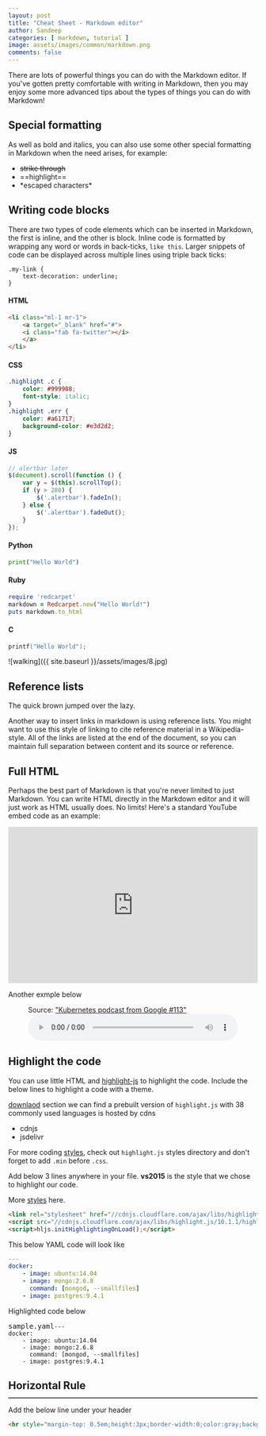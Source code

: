 ```yaml
---
layout: post
title: "Cheat Sheet - Markdown editor"
author: Sandeep
categories: [ markdown, tutorial ]
image: assets/images/common/markdown.png
comments: false
---
```

There are lots of powerful things you can do with the Markdown editor. If you've gotten pretty comfortable with writing in Markdown, then you may enjoy some more advanced tips about the types of things you can do with Markdown!

## Special formatting

As well as bold and italics, you can also use some other special formatting in Markdown when the need arises, for example:

+ ~~strike through~~
+ ==highlight==
+ \*escaped characters\*


## Writing code blocks

There are two types of code elements which can be inserted in Markdown, the first is inline, and the other is block. Inline code is formatted by wrapping any word or words in back-ticks, `like this`. Larger snippets of code can be displayed across multiple lines using triple back ticks:

```
.my-link {
    text-decoration: underline;
}
```

#### HTML

```html
<li class="ml-1 mr-1">
    <a target="_blank" href="#">
    <i class="fab fa-twitter"></i>
    </a>
</li>
```

#### CSS

```css
.highlight .c {
    color: #999988;
    font-style: italic; 
}
.highlight .err {
    color: #a61717;
    background-color: #e3d2d2; 
}
```

#### JS

```js
// alertbar later
$(document).scroll(function () {
    var y = $(this).scrollTop();
    if (y > 280) {
        $('.alertbar').fadeIn();
    } else {
        $('.alertbar').fadeOut();
    }
});
```

#### Python

```python
print("Hello World")
```

#### Ruby

```ruby
require 'redcarpet'
markdown = Redcarpet.new("Hello World!")
puts markdown.to_html
```

#### C

```c
printf("Hello World");
```

![walking]({{ site.baseurl }}/assets/images/8.jpg)

## Reference lists

The quick brown jumped over the lazy.

Another way to insert links in markdown is using reference lists. You might want to use this style of linking to cite reference material in a Wikipedia-style. All of the links are listed at the end of the document, so you can maintain full separation between content and its source or reference.

## Full HTML

Perhaps the best part of Markdown is that you're never limited to just Markdown. You can write HTML directly in the Markdown editor and it will just work as HTML usually does. No limits! Here's a standard YouTube embed code as an example:

<p><iframe style="width:100%;" height="315" src="https://www.youtube.com/embed/Cniqsc9QfDo?rel=0&amp;showinfo=0" frameborder="0" allowfullscreen></iframe></p>

Another exmple below

<figure>
  <figcaption>Source: <a href="https://kubernetespodcast.com/episode/113-instrumentation-and-cadvisor/">"Kubernetes podcast from Google #113"</a></figcaption>
  <audio style="width:100%;" height="45" controls src="https://kubernetespodcast.com/episodes/KPfGep113.mp3"></audio>
</figure>

## Highlight the code

You can use little HTML and [highlight-js](https://highlightjs.org/) to highlight the code.
Include the below lines to highlight a code with a theme.

[downlaod](https://highlightjs.org/download/) section we can find a prebuilt version of `highlight.js` with 38 commonly used languages is hosted by cdns
- cdnjs
- jsdelivr

For more coding [styles](https://github.com/highlightjs/highlight.js/tree/master/src/styles), check out `highlight.js` styles directory and don't forget to add `.min` before `.css`.

Add below 3 lines anywhere in your file. 
**vs2015** is the style that we chose to highlight our code.

More [styles](https://github.com/highlightjs/highlight.js/tree/master/src/styles) here.

```html
<link rel="stylesheet" href="//cdnjs.cloudflare.com/ajax/libs/highlight.js/10.1.1/styles/vs2015.min.css">
<script src="//cdnjs.cloudflare.com/ajax/libs/highlight.js/10.1.1/highlight.min.js"></script>
<script>hljs.initHighlightingOnLoad();</script>
```

This below YAML code will look like

```yaml
---
docker:
    - image: ubuntu:14.04
    - image: mongo:2.6.8
      command: [mongod, --smallfiles]
    - image: postgres:9.4.1
```

Highlighted code below

<link rel="stylesheet" href="//cdnjs.cloudflare.com/ajax/libs/highlight.js/10.1.1/styles/vs2015.min.css">
<script src="//cdnjs.cloudflare.com/ajax/libs/highlight.js/10.1.1/highlight.min.js"></script>
<script>hljs.initHighlightingOnLoad();</script>

<pre>sample.yaml<code>---
docker:
    - image: ubuntu:14.04
    - image: mongo:2.6.8
      command: [mongod, --smallfiles]
    - image: postgres:9.4.1
</code></pre>

## Horizontal Rule
<hr style="margin-top: -0.5em;height:3px;border-width:0;color:gray;background-color:gray;border-style: inset;display: block">

Add the below line under your header

```html
<hr style="margin-top: 0.5em;height:3px;border-width:0;color:gray;background-color:gray;border-style: inset;display: block">
```